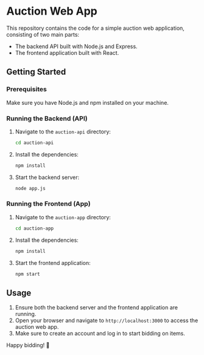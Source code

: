 # Auction Web App

This repository contains the code for a simple auction web application, consisting of two main parts:
- The backend API built with Node.js and Express.
- The frontend application built with React.

## Getting Started

### Prerequisites
Make sure you have Node.js and npm installed on your machine.

### Running the Backend (API)
1. Navigate to the `auction-api` directory:
    ```sh
    cd auction-api
    ```
2. Install the dependencies:
    ```sh
    npm install
    ```
3. Start the backend server:
    ```sh
    node app.js
    ```

### Running the Frontend (App)
1. Navigate to the `auction-app` directory:
    ```sh
    cd auction-app
    ```
2. Install the dependencies:
    ```sh
    npm install
    ```
3. Start the frontend application:
    ```sh
    npm start
    ```

## Usage
1. Ensure both the backend server and the frontend application are running.
2. Open your browser and navigate to `http://localhost:3000` to access the auction web app.
3. Make sure to create an account and log in to start bidding on items.


Happy bidding! 🚀
